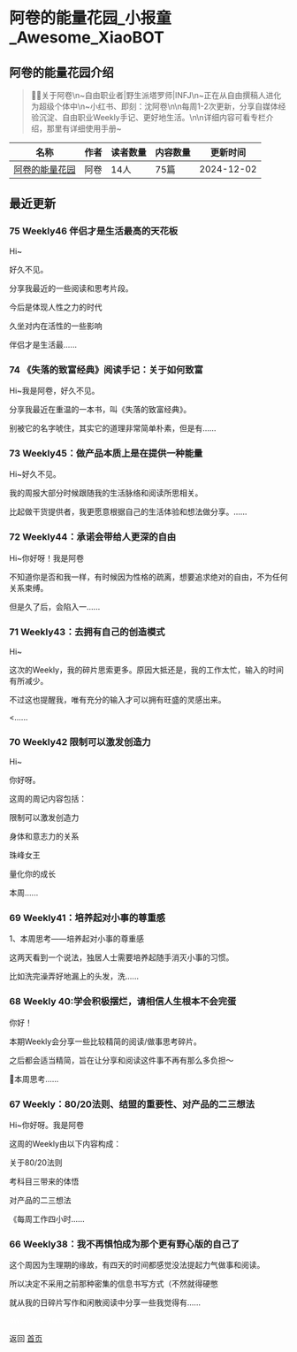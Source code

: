 # 阿卷的能量花园_小报童_Awesome_XiaoBOT

## 阿卷的能量花园介绍
> 🧚‍♀️关于阿卷\n~自由职业者|野生派塔罗师|INFJ\n~正在从自由撰稿人进化为超级个体中\n~小红书、即刻：沈阿卷\n\n每周1-2次更新，分享自媒体经验沉淀、自由职业Weekly手记、更好地生活。\n\n详细内容可看专栏介绍，那里有详细使用手册~  
  


|名称|作者|读者数量|内容数量|更新时间|
|---|---|---|---|---|
|[阿卷的能量花园](https://xiaobot.net/p/ajuan1468?refer=0b133df9-27dc-423b-8101-639049001c13)|阿卷|14人|75篇|2024-12-02|

## 最近更新
### 75 Weekly46 伴侣才是生活最高的天花板

Hi~

好久不见。

分享我最近的一些阅读和思考片段。

今后是体现人性之力的时代

久坐对内在活性的一些影响

伴侣才是生活最......

### 74 《失落的致富经典》阅读手记：关于如何致富

Hi~我是阿卷，好久不见。

分享我最近在重温的一本书，叫《失落的致富经典》。

别被它的名字唬住，其实它的道理非常简单朴素，但是有......

### 73 Weekly45：做产品本质上是在提供一种能量

Hi~好久不见。

我的周报大部分时候跟随我的生活脉络和阅读所思相关。

比起做干货提供者，我更愿意根据自己的生活体验和想法做分享。......

### 72 Weekly44：承诺会带给人更深的自由

Hi~你好呀！我是阿卷

不知道你是否和我一样，有时候因为性格的疏离，想要追求绝对的自由，不为任何关系束缚。

但是久了后，会陷入一......

### 71 Weekly43：去拥有自己的创造模式

Hi~

这次的Weekly，我的碎片思索更多。原因大抵还是，我的工作太忙，输入的时间有所减少。

不过这也提醒我，唯有充分的输入才可以拥有旺盛的灵感出来。

<......

### 70 Weekly42 限制可以激发创造力

Hi~

你好呀。

这周的周记内容包括：

限制可以激发创造力

身体和意志力的关系

珠峰女王

量化你的成长

本周......

### 69 Weekly41：培养起对小事的尊重感

1、本周思考——培养起对小事的尊重感

这两天看到一个说法，独居人士需要培养起随手消灭小事的习惯。

比如洗完澡弄好地漏上的头发，洗......

### 68 Weekly 40:学会积极摆烂，请相信人生根本不会完蛋

你好！

本期Weekly会分享一些比较精简的阅读/做事思考碎片。

之后都会适当精简，旨在让分享和阅读这件事不再有那么多负担～

🦋本周思考......

### 67 Weekly：80/20法则、结盟的重要性、对产品的二三想法

Hi~你好呀。我是阿卷

这周的Weekly由以下内容构成：

关于80/20法则

考科目三带来的体悟

对产品的二三想法

《每周工作四小时......

### 66 Weekly38：我不再惧怕成为那个更有野心版的自己了

这个周因为生理期的缘故，有四天的时间都感觉没法提起力气做事和阅读。

所以决定不采用之前那种密集的信息书写方式（不然就得硬憋

就从我的日碎片写作和闲散阅读中分享一些我觉得有......


<a href="https://github.com/Reno9527/awesome-xiaobot" style="color: white; text-decoration: none;">awesome-xiaobot</a>

返回 [首页](../README.md)
